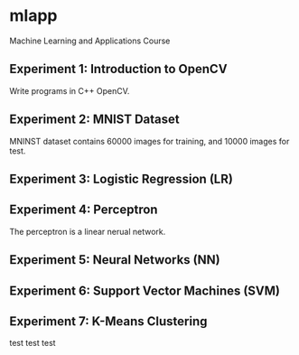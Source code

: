 # mlapp
Machine Learning and Applications Course

## Experiment 1: Introduction to OpenCV

Write programs in C++ OpenCV.

## Experiment 2: MNIST Dataset

MNINST dataset contains 60000 images for training, and 10000 images for test.

## Experiment 3: Logistic Regression (LR)
## Experiment 4: Perceptron
The perceptron is a linear nerual network.
## Experiment 5: Neural Networks (NN)
## Experiment 6: Support Vector Machines (SVM)
## Experiment 7: K-Means Clustering
test
test
test
